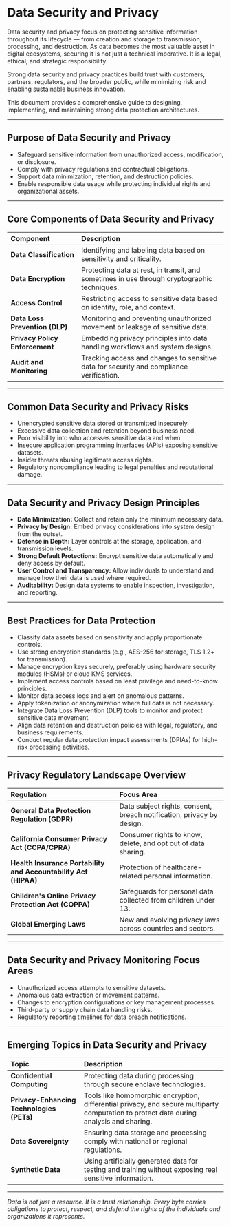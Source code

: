 # Data Security and Privacy

Data security and privacy focus on protecting sensitive information throughout its lifecycle — from creation and storage to transmission, processing, and destruction. As data becomes the most valuable asset in digital ecosystems, securing it is not just a technical imperative. It is a legal, ethical, and strategic responsibility.

Strong data security and privacy practices build trust with customers, partners, regulators, and the broader public, while minimizing risk and enabling sustainable business innovation.

This document provides a comprehensive guide to designing, implementing, and maintaining strong data protection architectures.

---

## Purpose of Data Security and Privacy

- Safeguard sensitive information from unauthorized access, modification, or disclosure.
- Comply with privacy regulations and contractual obligations.
- Support data minimization, retention, and destruction policies.
- Enable responsible data usage while protecting individual rights and organizational assets.

---

## Core Components of Data Security and Privacy

| Component | Description |
|:----------|:------------|
| **Data Classification** | Identifying and labeling data based on sensitivity and criticality. |
| **Data Encryption** | Protecting data at rest, in transit, and sometimes in use through cryptographic techniques. |
| **Access Control** | Restricting access to sensitive data based on identity, role, and context. |
| **Data Loss Prevention (DLP)** | Monitoring and preventing unauthorized movement or leakage of sensitive data. |
| **Privacy Policy Enforcement** | Embedding privacy principles into data handling workflows and system designs. |
| **Audit and Monitoring** | Tracking access and changes to sensitive data for security and compliance verification. |

---

## Common Data Security and Privacy Risks

- Unencrypted sensitive data stored or transmitted insecurely.
- Excessive data collection and retention beyond business need.
- Poor visibility into who accesses sensitive data and when.
- Insecure application programming interfaces (APIs) exposing sensitive datasets.
- Insider threats abusing legitimate access rights.
- Regulatory noncompliance leading to legal penalties and reputational damage.

---

## Data Security and Privacy Design Principles

- **Data Minimization:** Collect and retain only the minimum necessary data.
- **Privacy by Design:** Embed privacy considerations into system design from the outset.
- **Defense in Depth:** Layer controls at the storage, application, and transmission levels.
- **Strong Default Protections:** Encrypt sensitive data automatically and deny access by default.
- **User Control and Transparency:** Allow individuals to understand and manage how their data is used where required.
- **Auditability:** Design data systems to enable inspection, investigation, and reporting.

---

## Best Practices for Data Protection

- Classify data assets based on sensitivity and apply proportionate controls.
- Use strong encryption standards (e.g., AES-256 for storage, TLS 1.2+ for transmission).
- Manage encryption keys securely, preferably using hardware security modules (HSMs) or cloud KMS services.
- Implement access controls based on least privilege and need-to-know principles.
- Monitor data access logs and alert on anomalous patterns.
- Apply tokenization or anonymization where full data is not necessary.
- Integrate Data Loss Prevention (DLP) tools to monitor and protect sensitive data movement.
- Align data retention and destruction policies with legal, regulatory, and business requirements.
- Conduct regular data protection impact assessments (DPIAs) for high-risk processing activities.

---

## Privacy Regulatory Landscape Overview

| Regulation | Focus Area |
|:-----------|:-----------|
| **General Data Protection Regulation (GDPR)** | Data subject rights, consent, breach notification, privacy by design. |
| **California Consumer Privacy Act (CCPA/CPRA)** | Consumer rights to know, delete, and opt out of data sharing. |
| **Health Insurance Portability and Accountability Act (HIPAA)** | Protection of healthcare-related personal information. |
| **Children's Online Privacy Protection Act (COPPA)** | Safeguards for personal data collected from children under 13. |
| **Global Emerging Laws** | New and evolving privacy laws across countries and sectors. |

---

## Data Security and Privacy Monitoring Focus Areas

- Unauthorized access attempts to sensitive datasets.
- Anomalous data extraction or movement patterns.
- Changes to encryption configurations or key management processes.
- Third-party or supply chain data handling risks.
- Regulatory reporting timelines for data breach notifications.

---

## Emerging Topics in Data Security and Privacy

| Topic | Description |
|:------|:------------|
| **Confidential Computing** | Protecting data during processing through secure enclave technologies. |
| **Privacy-Enhancing Technologies (PETs)** | Tools like homomorphic encryption, differential privacy, and secure multiparty computation to protect data during analysis and sharing. |
| **Data Sovereignty** | Ensuring data storage and processing comply with national or regional regulations. |
| **Synthetic Data** | Using artificially generated data for testing and training without exposing real sensitive information. |

---

*Data is not just a resource. It is a trust relationship. Every byte carries obligations to protect, respect, and defend the rights of the individuals and organizations it represents.*

